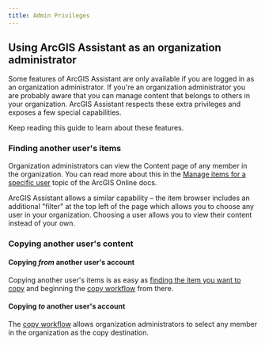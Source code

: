 ```yaml
---
title: Admin Privileges
---
```


<!-- :::warning Needs media!
This page is ready for screenshots and/or gifs.
::: -->

<!-- :::note Intent of this page

**👉 This is a reference topic.** It's likely that this topic will come up on other pages, we should point them to this page to provide more details.

Various workflows and UI in Assistant change depending on whether your account is an org admin or not. This can largely summed up by addressing a single topic: "User impersonation"

::: -->

## Using ArcGIS Assistant as an organization administrator

Some features of ArcGIS Assistant are only available if you are logged in as an organization administrator. If you're an organization administrator you are probably aware that you can manage content that belongs to others in your organization. ArcGIS Assistant respects these extra privileges and exposes a few special capabilities.

Keep reading this guide to learn about these features.

### Finding another user's items

Organization administrators can view the Content page of any member in the organization. You can read more about this in the [Manage items for a specific user](https://doc.arcgis.com/en/arcgis-online/administer/manage-items.htm#ESRI_SECTION1_07BE763C011B4C0789FF6990B0FD177B) topic of the ArcGIS Online docs.

ArcGIS Assistant allows a similar capability – the item browser includes an additional "filter" at the top left of the page which allows you to choose any user in your organization. Choosing a user allows you to view their content instead of your own.

### Copying another user's content

#### Copying _from_ another user's account

Copying another user's items is as easy as [finding the item you want to copy](#finding-another-users-items) and beginning the [copy workflow](working-with-items#copying-items) from there.

#### Copying _to_ another user's account

The [copy workflow](working-with-items#copying-items) allows organization administrators to select any member in the organization as the copy destination.
